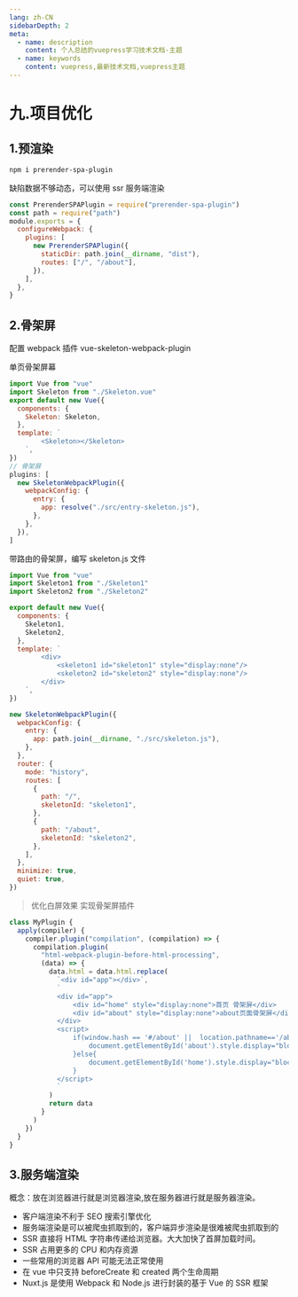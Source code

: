 ```yaml
---
lang: zh-CN
sidebarDepth: 2
meta:
  - name: description
    content: 个人总结的vuepress学习技术文档-主题
  - name: keywords
    content: vuepress,最新技术文档,vuepress主题
---
```


# 九.项目优化

## 1.预渲染

```bash
npm i prerender-spa-plugin
```

缺陷数据不够动态，可以使用 ssr 服务端渲染

```js
const PrerenderSPAPlugin = require("prerender-spa-plugin")
const path = require("path")
module.exports = {
  configureWebpack: {
    plugins: [
      new PrerenderSPAPlugin({
        staticDir: path.join(__dirname, "dist"),
        routes: ["/", "/about"],
      }),
    ],
  },
}
```

## 2.骨架屏

配置 webpack 插件 vue-skeleton-webpack-plugin

单页骨架屏幕

```js
import Vue from "vue"
import Skeleton from "./Skeleton.vue"
export default new Vue({
  components: {
    Skeleton: Skeleton,
  },
  template: `
        <Skeleton></Skeleton>    
    `,
})
// 骨架屏
plugins: [
  new SkeletonWebpackPlugin({
    webpackConfig: {
      entry: {
        app: resolve("./src/entry-skeleton.js"),
      },
    },
  }),
]
```

带路由的骨架屏，编写 skeleton.js 文件

```js
import Vue from "vue"
import Skeleton1 from "./Skeleton1"
import Skeleton2 from "./Skeleton2"

export default new Vue({
  components: {
    Skeleton1,
    Skeleton2,
  },
  template: `
        <div>
            <skeleton1 id="skeleton1" style="display:none"/>
            <skeleton2 id="skeleton2" style="display:none"/>
        </div>
    `,
})
```

```js
new SkeletonWebpackPlugin({
  webpackConfig: {
    entry: {
      app: path.join(__dirname, "./src/skeleton.js"),
    },
  },
  router: {
    mode: "history",
    routes: [
      {
        path: "/",
        skeletonId: "skeleton1",
      },
      {
        path: "/about",
        skeletonId: "skeleton2",
      },
    ],
  },
  minimize: true,
  quiet: true,
})
```

> 优化白屏效果
> 实现骨架屏插件

```js
class MyPlugin {
  apply(compiler) {
    compiler.plugin("compilation", (compilation) => {
      compilation.plugin(
        "html-webpack-plugin-before-html-processing",
        (data) => {
          data.html = data.html.replace(
            `<div id="app"></div>`,
            `
            <div id="app">
                <div id="home" style="display:none">首页 骨架屏</div>
                <div id="about" style="display:none">about页面骨架屏</div>
            </div>
            <script>
                if(window.hash == '#/about' ||  location.pathname=='/about'){
                    document.getElementById('about').style.display="block"
                }else{
                    document.getElementById('home').style.display="block"
                }
            </script>
            `
          )
          return data
        }
      )
    })
  }
}
```

## 3.服务端渲染

概念：放在浏览器进行就是浏览器渲染,放在服务器进行就是服务器渲染。

- 客户端渲染不利于 SEO 搜索引擎优化
- 服务端渲染是可以被爬虫抓取到的，客户端异步渲染是很难被爬虫抓取到的
- SSR 直接将 HTML 字符串传递给浏览器。大大加快了首屏加载时间。
- SSR 占用更多的 CPU 和内存资源
- 一些常用的浏览器 API 可能无法正常使用
- 在 vue 中只支持 beforeCreate 和 created 两个生命周期
- Nuxt.js 是使用 Webpack 和 Node.js 进行封装的基于 Vue 的 SSR 框架